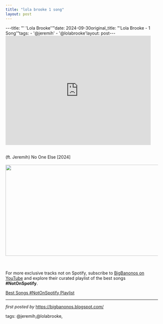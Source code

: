 ```yaml
---
title: "lola brooke 1 song"
layout: post
---
```

---title: "' 'Lola Brooke''"date: 2024-09-30original_title: "'Lola Brooke - 1 Song'"tags:  - '@jeremih'  - '@lolabrooke'layout: post---<iframe frameborder="0" height="360" src="https://youtube.com/embed/lmKQWX_yELk?si=lq-pfyCRI50-3KcH" width="480"></iframe><div><br /></div><div>(ft. Jeremih) No One Else [2024]</div><div><br /></div><div class="separator" ><a href="https://thatgrapejuice.net/wp-content/uploads/2024/09/jeremih-thatgrapejuice-2024-no-one-else-video-lola-brooke-2-600x300.jpg" imageanchor="1"><img border="0" data-original-height="300" data-original-width="600" height="300" src="https://thatgrapejuice.net/wp-content/uploads/2024/09/jeremih-thatgrapejuice-2024-no-one-else-video-lola-brooke-2-600x300.jpg" width="600" /></a></div><br /><div><br /></div><!--Subscribe and Playlist Links--><div>    <p>For more exclusive tracks not on Spotify, subscribe to <a href="https://www.youtube.com/@BigBanonos" target="_blank">BigBanonos on YouTube</a> and explore their curated playlist of the best songs <strong>#NotOnSpotify</strong>.</p>    <p><a href="https://www.youtube.com/playlist?list=PLtuNtuTatqI0kFahUCbtbfenC_ET5O_tr" target="_blank">Best Songs #NotOnSpotify Playlist<br /></a></p></div><hr /><p><em>first posted by</em> <a href="https://bigbanonos.blogspot.com/" rel="noopener" target="_new">https://bigbanonos.blogspot.com/</a></p><p>tags: @jeremih,@lolabrooke,</p>